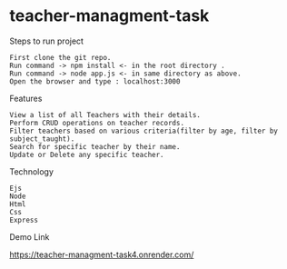 # teacher-managment-task

Steps to run project

    First clone the git repo.
    Run command -> npm install <- in the root directory .
    Run command -> node app.js <- in same directory as above.
    Open the browser and type : localhost:3000

Features

    View a list of all Teachers with their details.
    Perform CRUD operations on teacher records.
    Filter teachers based on various criteria(filter by age, filter by subject_taught).
    Search for specific teacher by their name.
    Update or Delete any specific teacher.

Technology

    Ejs
    Node
    Html
    Css
    Express

Demo Link

https://teacher-managment-task4.onrender.com/
